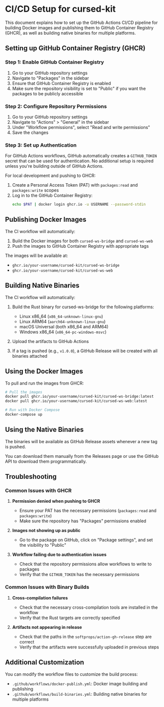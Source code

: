 # CI/CD Setup for cursed-kit

This document explains how to set up the GitHub Actions CI/CD pipeline for building Docker images and publishing them to GitHub Container Registry (GHCR), as well as building native binaries for multiple platforms.

## Setting up GitHub Container Registry (GHCR)

### Step 1: Enable GitHub Container Registry

1. Go to your GitHub repository settings
2. Navigate to "Packages" in the sidebar
3. Ensure that GitHub Container Registry is enabled
4. Make sure the repository visibility is set to "Public" if you want the packages to be publicly accessible

### Step 2: Configure Repository Permissions

1. Go to your GitHub repository settings
2. Navigate to "Actions" > "General" in the sidebar
3. Under "Workflow permissions", select "Read and write permissions"
4. Save the changes

### Step 3: Set up Authentication

For GitHub Actions workflows, GitHub automatically creates a `GITHUB_TOKEN` secret that can be used for authentication. No additional setup is required unless you're building outside of GitHub Actions.

For local development and pushing to GHCR:

1. Create a Personal Access Token (PAT) with `packages:read` and `packages:write` scopes
2. Log in to the GitHub Container Registry:
   ```bash
   echo $PAT | docker login ghcr.io -u USERNAME --password-stdin
   ```

## Publishing Docker Images

The CI workflow will automatically:

1. Build the Docker images for both `cursed-ws-bridge` and `cursed-ws-web`
2. Push the images to GitHub Container Registry with appropriate tags

The images will be available at:
- `ghcr.io/your-username/cursed-kit/cursed-ws-bridge`
- `ghcr.io/your-username/cursed-kit/cursed-ws-web`

## Building Native Binaries

The CI workflow will automatically:

1. Build the Rust binary for cursed-ws-bridge for the following platforms:
   - Linux x86_64 (`x86_64-unknown-linux-gnu`)
   - Linux ARM64 (`aarch64-unknown-linux-gnu`)
   - macOS Universal (both x86_64 and ARM64)
   - Windows x86_64 (`x86_64-pc-windows-msvc`)

2. Upload the artifacts to GitHub Actions

3. If a tag is pushed (e.g., `v1.0.0`), a GitHub Release will be created with all binaries attached

## Using the Docker Images

To pull and run the images from GHCR:

```bash
# Pull the images
docker pull ghcr.io/your-username/cursed-kit/cursed-ws-bridge:latest
docker pull ghcr.io/your-username/cursed-kit/cursed-ws-web:latest

# Run with Docker Compose
docker-compose up
```

## Using the Native Binaries

The binaries will be available as GitHub Release assets whenever a new tag is pushed.

You can download them manually from the Releases page or use the GitHub API to download them programmatically.

## Troubleshooting

### Common Issues with GHCR

1. **Permission denied when pushing to GHCR**
   - Ensure your PAT has the necessary permissions (`packages:read` and `packages:write`)
   - Make sure the repository has "Packages" permissions enabled

2. **Images not showing up as public**
   - Go to the package on GitHub, click on "Package settings", and set the visibility to "Public"

3. **Workflow failing due to authentication issues**
   - Check that the repository permissions allow workflows to write to packages
   - Verify that the `GITHUB_TOKEN` has the necessary permissions

### Common Issues with Binary Builds

1. **Cross-compilation failures**
   - Check that the necessary cross-compilation tools are installed in the workflow
   - Verify that the Rust targets are correctly specified

2. **Artifacts not appearing in release**
   - Check that the paths in the `softprops/action-gh-release` step are correct
   - Verify that the artifacts were successfully uploaded in previous steps

## Additional Customization

You can modify the workflow files to customize the build process:

- `.github/workflows/docker-publish.yml`: Docker image building and publishing
- `.github/workflows/build-binaries.yml`: Building native binaries for multiple platforms 